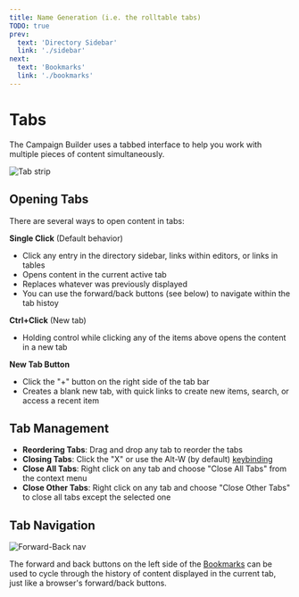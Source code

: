 ```yaml
---
title: Name Generation (i.e. the rolltable tabs)
TODO: true
prev: 
  text: 'Directory Sidebar'
  link: './sidebar'
next: 
  text: 'Bookmarks'
  link: './bookmarks'
---
```


# Tabs

The Campaign Builder uses a tabbed interface to help you work with multiple pieces of content simultaneously. 

![Tab strip](/assets/images/tab-strip.webp)

## Opening Tabs
There are several ways to open content in tabs:

**Single Click** (Default behavior)
- Click any entry in the directory sidebar, links within editors, or links in tables 
- Opens content in the current active tab
- Replaces whatever was previously displayed
- You can use the forward/back buttons (see below) to navigate within the tab histoy 

**Ctrl+Click** (New tab)
- Holding control while clicking any of the items above opens the content in a new tab

**New Tab Button**
- Click the "+" button on the right side of the tab bar
- Creates a blank new tab, with quick links to create new items, search, or access a recent item


## Tab Management

   * **Reordering Tabs**: Drag and drop any tab to reorder the tabs
   * **Closing Tabs**: Click the "X" or use the Alt-W (by default) [keybinding](./keybindings)
   * **Close All Tabs**: Right click on any tab and choose "Close All Tabs" from the context menu
   * **Close Other Tabs**: Right click on any tab and choose "Close Other Tabs" to close all tabs except the selected one 

## Tab Navigation
![Forward-Back nav](/assets/images/forward-back.webp)

The forward and back buttons on the left side of the [Bookmarks](./bookmarks) can be used to cycle through the history of content displayed in the current tab, just like a browser's forward/back buttons.

